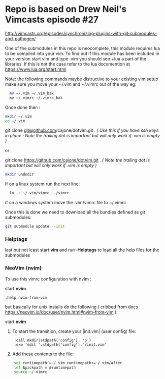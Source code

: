 # Repo is based on Drew Neil's Vimcasts episode #27

http://vimcasts.org/episodes/synchronizing-plugins-with-git-submodules-and-pathogen/

One of the submodules in this repo is neocomplete, this module requires lua to be compiled into your vim. 
To find out if this module has been included in your version start vim and type :vim you should see +lua a part of the libraries. 
If this is not the case refer to the lua documention at https://www.lua.org/start.html

Note: the following commands maybe distructive to your existing vim setup make sure you move your
~/.vim and ~/.vimrc out of the way eg:

```zsh
  mv ~/.vim ~/.vim_bak
  mv ~/.vimrc ~/.vimrc_bak
```

Once done then :

```zsh
mkdir ~/.vim
cd ~/.vim
```

git clone git@github.com/cajone/dotvim.git . <i>( Use this if you have ssh keys in place : Note the trailing dot is important but will only work if .vim is empty )</i>

or

git clone https://github.com/cajone/dotvim.git . <i>( Note the trailing dot is important but will only work if .vim is empty )</i>

```zsh
mkdir undodir
```

If on a linux system run the next line:


```zsh
  ln -s ~/.vim/vimrc ~./vimrc
```

if on a windows system move the .vim/vimrc file to ~/.vimrc

Once this is done we need to download all the bundles defined as git submodules:

```zsh
git submodule update --init
```

### Helptags
last but not least start <b>vim</b> and run <b>:Helptags</b> to load all the help files for the submodules


### NeoVim (nvim)
To use this vimrc configuration with nvim :

start <b>nvim</b>

```vim
:help nvim-from-vim
```

but basically for unix installs do the following ( cribbed from docs https://neovim.io/doc/user/nvim.html#nvim-from-vim )

start <b>nvim</b>

1. To start the transition, create your |init.vim| (user config) file:

```vim
    :call mkdir(stdpath('config'), 'p')
    :exe 'edit '.stdpath('config').'/init.vim'
```

2. Add these contents to the file:

```zsh
    set runtimepath^=~/.vim runtimepath+=~/.vim/after
    let &packpath = &runtimepath
    source ~/.vimrc
```

